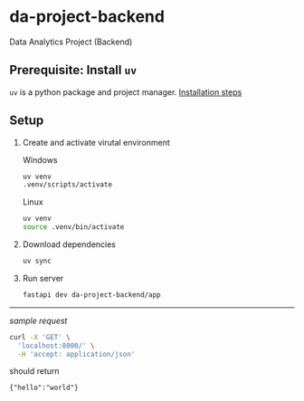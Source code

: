 # da-project-backend
Data Analytics Project (Backend)

## Prerequisite: Install `uv`
`uv` is a python package and project manager. [Installation steps](https://docs.astral.sh/uv/getting-started/installation/)

## Setup
1. Create and activate virutal environment

    Windows
    ```bash
    uv venv
    .venv/scripts/activate
    ```
    Linux
    ```bash
    uv venv
    source .venv/bin/activate
    ```

2. Download dependencies

    ```bash
    uv sync
    ```

3. Run server
    ```bash
    fastapi dev da-project-backend/app
    ```

---
*sample request*
```bash
curl -X 'GET' \
  'localhost:8000/' \
  -H 'accept: application/json'
```
should return
```
{"hello":"world"}
